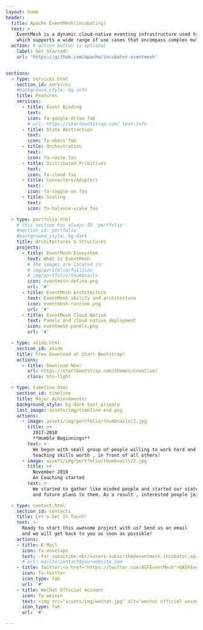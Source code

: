 ```yaml
---
layout: home
header:
  title: Apache EventMesh(incubating)
  text: >
    EventMesh is a dynamic cloud-native eventing infrastructure used to decouple the application and backend middleware layer,
    which supports a wide range of use cases that encompass complex multi-cloud, widely distributed topologies using diverse technology stacks.
  action: # action button is optional
    label: Get Started!
    url: 'https://github.com/apache/incubator-eventmesh'


sections:
  - type: services.html
    section_id: services
    #background_style: bg-info
    title: Features
    services:
      - title: Event Binding
        text: 
        icon: fa-google-drive fab
        # url: https://startbootstrap.com/ text-info
      - title: State Abstraction
        text: 
        icon: fa-whmcs fab
      - title: Orchestration
        text: 
        icon: fa-route fas
      - title: Distributed Primitives
        text: 
        icon: fa-cloud fas
      - title: Connectors/Adapters
        text: 
        icon: fa-toggle-on fas
      - title: Scaling
        text: 
        icon: fa-balance-scale fas

  - type: portfolio.html
    # this section has always ID 'portfolio'
    #section_id: portfolio
    #background_style: bg-dark
    title: Architectures & Structures
    projects:
      - title: EventMesh Ecosystem
        text: What is EventMesh
        # the images are located in:
        # img/portfolio/fullsize
        # img/portfolio/thumbnails
        icon: eventmesh-define.png
        url: '#'
      - title: EventMesh Architecture
        text: EventMesh ability and architecture
        icon: eventmesh-runtime.png
        url: '#'
      - title: EventMesh Cloud Native
        text: Panels and cloud native deployment
        icon: eventmesh-panels.png
        url: '#'

  - type: aside.html
    section_id: aside
    title: Free Download at Start Bootstrap!
    actions:
      - title: Download Now!
        url: https://startbootstrap.com/themes/creative/
        class: btn-light

  - type: timeline.html
    section_id: timeline
    title: Major Achievements!
    background_style: bg-dark text-primary
    last_image: assets/img/timeline-end.png
    actions:
      - image: assets/img/portfolio/thumbnails/1.jpg
        title: >+
          2017-2018
          **Humble Beginnings**
        text: >-
          We begun with small group of people willing to work hard and make our
          teaching skills worth , in front of all others!
      - image: assets/img/portfolio/thumbnails/2.jpg
        title: >+
          November 2019
          An Coaching started
        text: >-
          We started to gather like minded people and started our stategies
          and future plans to them. As a result , interested people joined us!

  - type: contact.html
    section_id: contacts
    title: Let's Get In Touch!
    text: >-
      Ready to start this awesome project with us? Send us an email
      and we will get back to you as soon as possible!
    actions:
    - title: E-Mail
      icon: fa-envelope
      text: -for subscribe:<br/>users-subscribe@eventmesh.incubator.apache.org<br/>dev-subscribe@eventmesh.incubator.apache.org<br/>-for contact:<br/>users@eventmesh.apache.org<br/>dev@eventmesh.apache.org
      # url: mailto:contact@yourwebsite.com
    - title: Twitter:<a href="https://twitter.com/ASFEventMesh">@ASFEventMesh</a>
      icon: fa-twitter
      icon_type: fab
      url: '#'
    - title: WeChat Official Account
      icon: fa-weixin
      text: <img src="assets/img/wechat.jpg" alt="wechat official account">
      icon_type: fab
      url: '#'

---
```

